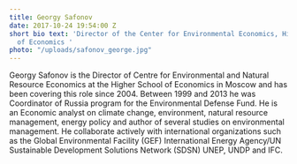 ```yaml
---
title: Georgy Safonov
date: 2017-10-24 19:54:00 Z
short bio text: 'Director of the Center for Environmental Economics, Higher School
  of Economics '
photo: "/uploads/safonov_george.jpg"
---
```


Georgy Safonov is the Director of Centre for Environmental and Natural Resource Economics at the Higher School of Economics in Moscow and has been covering this role since 2004. Between 1999 and 2013 he was Coordinator of Russia program for the Environmental Defense Fund. He is an Economic analyst on climate change, environment, natural resource management, energy policy and author of several studies on environmental management. He collaborate actively with international organizations such as the Global Environmental Facility (GEF) International Energy Agency/UN Sustainable Development Solutions Network (SDSN) UNEP, UNDP and IFC.